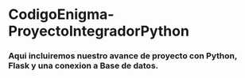 # CodigoEnigma-ProyectoIntegradorPython

### Aqui incluiremos nuestro avance de proyecto con Python, Flask y una conexion a Base de datos.